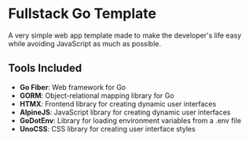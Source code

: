 # Fullstack Go Template

A very simple web app template made to make the developer's life easy while avoiding JavaScript as much as possible.

## Tools Included

- **Go Fiber**: Web framework for Go
- **GORM**: Object-relational mapping library for Go
- **HTMX**: Frontend library for creating dynamic user interfaces
- **AlpineJS**: JavaScript library for creating dynamic user interfaces
- **GoDotEnv**: Library for loading environment variables from a .env file
- **UnoCSS**: CSS library for creating user interface styles
